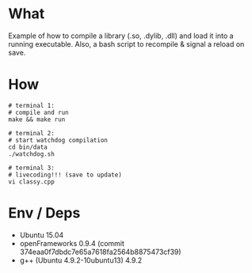 # What

Example of how to compile a library (.so, .dylib, .dll) and load it into a running executable.
Also, a bash script to recompile & signal a reload on save.

# How

```
# terminal 1:
# compile and run
make && make run

# terminal 2:
# start watchdog compilation
cd bin/data
./watchdog.sh

# terminal 3:
# livecoding!!! (save to update)
vi classy.cpp
```

# Env / Deps

- Ubuntu 15.04
- openFrameworks 0.9.4 (commit 374eaa0f7dbdc7e65a7618fa2564b8875473cf39)
- g++ (Ubuntu 4.9.2-10ubuntu13) 4.9.2